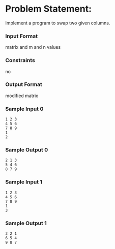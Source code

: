 # Problem Statement:

Implement a program to swap two given columns.

### Input Format

matrix and m and n values

### Constraints

no

### Output Format

modified matrix

### Sample Input 0
```
1 2 3
4 5 6
7 8 9
1
2
```
### Sample Output 0
```
2 1 3
5 4 6
8 7 9
```
### Sample Input 1
```
1 2 3
4 5 6
7 8 9
1 
3
```
### Sample Output 1
```
3 2 1
6 5 4
9 8 7
```
